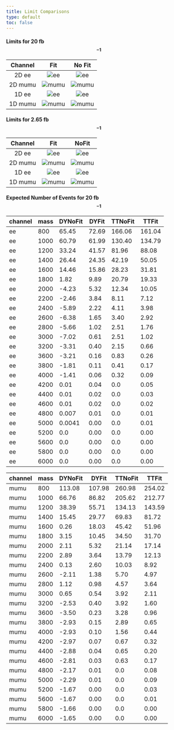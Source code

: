 ```yaml
---
title: Limit Comparisons
type: default
toc: false
---
```


#### Limits for 20 fb$${}^{-1}$$

| Channel |  Fit | No Fit |
|:-:|:-:|:-:|
|  2D  ee    |  ![ee](http://phansen.web.cern.ch/phansen/wr-plots/lim2dWReejj_SHv1920invfb_50toys_tf1fit_limit.png)      |   ![ee](http://phansen.web.cern.ch/phansen/wr-plots/lim2dWReejj_SHv1920invfb_50toys_limit.png)      |  
|  2D  mumu  |  ![mumu](http://phansen.web.cern.ch/phansen/wr-plots/lim2dWRmumujj_SHv1920invfb_50toys_tf1fit_limit.png)  |   ![mumu](http://phansen.web.cern.ch/phansen/wr-plots/lim2dWRmumujj_SHv1920invfb_50toys_limit.png)  |  
|  1D  ee    |  ![ee](http://phansen.web.cern.ch/phansen/wr-plots/limWReejj_SHv1920invfb_50toys_tf1fit_full.png)         |   ![ee](http://phansen.web.cern.ch/phansen/wr-plots/limWReejj_SHv1920invfb_50toys_full.png)         |  
|  1D  mumu  |  ![mumu](http://phansen.web.cern.ch/phansen/wr-plots/limWRmumujj_SHv1920invfb_50toys_tf1fit_full.png)     |   ![mumu](http://phansen.web.cern.ch/phansen/wr-plots/limWRmumujj_SHv1920invfb_50toys_full.png)     |  

#### Limits for 2.65 fb$${}^{-1}$$

| Channel | Fit | NoFit |
|:-:|:-:|:-:|
|  2D  ee    | ![ee](http://phansen.web.cern.ch/phansen/wr-plots/lim2dWReejj_SHv1950toys_tf1fit_limit.png)      |   ![ee](http://phansen.web.cern.ch/phansen/wr-plots/lim2dWReejj_SHv19800toys_limit.png)      |
|  2D  mumu  | ![mumu](http://phansen.web.cern.ch/phansen/wr-plots/lim2dWRmumujj_SHv1950toys_tf1fit_limit.png)  |    ![mumu](http://phansen.web.cern.ch/phansen/wr-plots/lim2dWRmumujj_SHv19800toys_limit.png)  |
|  1D  ee    | ![ee](http://phansen.web.cern.ch/phansen/wr-plots/limWReejj_SHv1950toys_tf1fit_full.png)         |   ![ee](http://phansen.web.cern.ch/phansen/wr-plots/limWReejj_SHv19800toys_full.png)         |
|  1D  mumu  | ![mumu](http://phansen.web.cern.ch/phansen/wr-plots/limWRmumujj_SHv1950toys_tf1fit_full.png)     |    ![mumu](http://phansen.web.cern.ch/phansen/wr-plots/limWRmumujj_SHv19800toys_full.png)     |

#### Expected Number of Events for 20 fb$${}^{-1}$$ 

|  channel  |  mass  |  DYNoFit  |  DYFit   |  TTNoFit  |  TTFit   |
|-----------|--------|-----------|----------|-----------|----------|
|  ee       |  800   |  65.45    |  72.69   |  166.06   |  161.04  |
|  ee       |  1000  |  60.79    |  61.99   |  130.40   |  134.79  |
|  ee       |  1200  |  33.24    |  41.57   |  81.96    |  88.08   |
|  ee       |  1400  |  26.44    |  24.35   |  42.19    |  50.05   |
|  ee       |  1600  |  14.46    |  15.86   |  28.23    |  31.81   |
|  ee       |  1800  |  1.82     |  9.89    |  20.79    |  19.33   |
|  ee       |  2000  |  -4.23    |  5.32    |  12.34    |  10.05   |
|  ee       |  2200  |  -2.46    |  3.84    |  8.11     |  7.12    |
|  ee       |  2400  |  -5.89    |  2.22    |  4.11     |  3.98    |
|  ee       |  2600  |  -6.38    |  1.65    |  3.40     |  2.92    |
|  ee       |  2800  |  -5.66    |  1.02    |  2.51     |  1.76    |
|  ee       |  3000  |  -7.02    |  0.61    |  2.51     |  1.02    |
|  ee       |  3200  |  -3.31    |  0.40    |  2.15     |  0.66    |
|  ee       |  3600  |  -3.21    |  0.16    |  0.83     |  0.26    |
|  ee       |  3800  |  -1.81    |  0.11    |  0.41     |  0.17    |
|  ee       |  4000  |  -1.41    |  0.06    |  0.32     |  0.09    |
|  ee       |  4200  |  0.01     |  0.04    |  0.0      |  0.05    |
|  ee       |  4400  |  0.01     |  0.02    |  0.0      |  0.03    |
|  ee       |  4600  |  0.01     |  0.02    |  0.0      |  0.02    |
|  ee       |  4800  |  0.007    |  0.01    |  0.0      |  0.01    |
|  ee       |  5000  |  0.0041   |  0.00    |  0.0      |  0.01    |
|  ee       |  5200  |  0.0      |  0.00    |  0.0      |  0.00    |
|  ee       |  5600  |  0.0      |  0.00    |  0.0      |  0.00    |
|  ee       |  5800  |  0.0      |  0.00    |  0.0      |  0.00    |
|  ee       |  6000  |  0.0      |  0.00    |  0.0      |  0.00    |

|  channel  |  mass  |  DYNoFit  |  DYFit   |  TTNoFit  |  TTFit   |
|-----------|--------|-----------|----------|-----------|----------|
|  mumu     |  800   |  113.08   |  107.98  |  260.98   |  254.02  |
|  mumu     |  1000  |  66.76    |  86.82   |  205.62   |  212.77  |
|  mumu     |  1200  |  38.39    |  55.71   |  134.13   |  143.59  |
|  mumu     |  1400  |  15.45    |  29.77   |  69.83    |  81.72   |
|  mumu     |  1600  |  0.26     |  18.03   |  45.42    |  51.96   |
|  mumu     |  1800  |  3.15     |  10.45   |  34.50    |  31.70   |
|  mumu     |  2000  |  2.11     |  5.32    |  21.14    |  17.14   |
|  mumu     |  2200  |  2.89     |  3.64    |  13.79    |  12.13   |
|  mumu     |  2400  |  0.13     |  2.60    |  10.03    |  8.92    |
|  mumu     |  2600  |  -2.11    |  1.38    |  5.70     |  4.97    |
|  mumu     |  2800  |  1.12     |  0.98    |  4.57     |  3.64    |
|  mumu     |  3000  |  0.65     |  0.54    |  3.92     |  2.11    |
|  mumu     |  3200  |  -2.53    |  0.40    |  3.92     |  1.60    |
|  mumu     |  3600  |  -3.50    |  0.23    |  3.28     |  0.96    |
|  mumu     |  3800  |  -2.93    |  0.15    |  2.89     |  0.65    |
|  mumu     |  4000  |  -2.93    |  0.10    |  1.56     |  0.44    |
|  mumu     |  4200  |  -2.97    |  0.07    |  0.67     |  0.32    |
|  mumu     |  4400  |  -2.88    |  0.04    |  0.65     |  0.20    |
|  mumu     |  4600  |  -2.81    |  0.03    |  0.63     |  0.17    |
|  mumu     |  4800  |  -2.17    |  0.01    |  0.0      |  0.08    |
|  mumu     |  5000  |  -2.29    |  0.01    |  0.0      |  0.09    |
|  mumu     |  5200  |  -1.67    |  0.00    |  0.0      |  0.03    |
|  mumu     |  5600  |  -1.67    |  0.00    |  0.0      |  0.01    |
|  mumu     |  5800  |  -1.66    |  0.00    |  0.0      |  0.00    |
|  mumu     |  6000  |  -1.65    |  0.00    |  0.0      |  0.00    |
